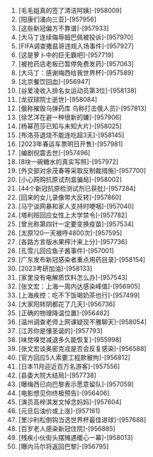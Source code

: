 
1. [毛毛姐真的签了清洁阿姨]-[958009]
1. [阳康们涌向三亚]-[957956]
1. [这些新冠偏方不靠谱]-[957933]
1. [大马丁连续侮辱姆巴佩被投诉]-[957970]
1. [FIFA调查撒盐哥违规入场事件]-[957927]
1. [这是萝卜中的巨无霸吧]-[957719]
1. [被抢药店老板已暂停免费发药]-[957063]
1. [大马丁：感谢梅西给我世界杯]-[957589]
1. [北京餐饮回血]-[956947]
1. [谷爱凌收入排名女运动员第3位]-[958138]
1. [龙驭球院士逝世]-[958084]
1. [俄称摧毁乌弹药库 乌称打击俄人员]-[957813]
1. [徐艺洋在避一种很新的嫌]-[957906]
1. [杨幂芭莎已知与未知大片]-[958025]
1. [布洛芬退烧不能连吃超3天]-[958145]
1. [2023年春运车票明日开售]-[957981]
1. [编剧倪震去世]-[957496]
1. [8块一碗糖水的真实写照]-[957972]
1. [外交部对余茂春等采取反制裁措施]-[957700]
1. [小心网购抗原试剂盒骗局]-[958002]
1. [44个新冠抗原检测试剂已获批]-[957284]
1. [回来的女儿录像带大反转]-[957860]
1. [马宁谈网暴和家人支持时哽咽]-[957040]
1. [塔利班回应女性上大学禁令]-[957782]
1. [曾光称第四针一定要变换疫苗]-[957534]
1. [太原120一天被呼4800次]-[957595]
1. [各路方言版水果榨汁来上分]-[957736]
1. [孔雪儿回应鱼子酱事件]-[957001]
1. [广东发布新冠感染者重点用药目录]-[958154]
1. [2023考研加油]-[958133]
1. [家里没有电解质饮料怎么办]-[957543]
1. [张文宏：上海一周内达感染峰值]-[956905]
1. [上海疾控：吃不下饭喝奶茶也行]-[957499]
1. [大家阳转阴都花了几天]-[956736]
1. [正确的物理降温位置]-[956482]
1. [温州调查老师上网课疑现不雅聊天]-[958054]
1. [江苏你是懂圣诞的]-[957793]
1. [味觉嗅觉减退多久能恢复]-[955998]
1. [张文宏谈奥密克戎是否会反复感染]-[956588]
1. [官方回应5人索要工程款被拘]-[956812]
1. [日本11月迎近百万名游客]-[957556]
1. [县委大院大结局]-[957738]
1. [曝梅西已向巴黎表示愿意留队]-[957059]
1. [电影想见你终极预告]-[956406]
1. [演员高梓淇发文悼念妈妈]-[957604]
1. [元旦后油价或上涨]-[957161]
1. [里沙利松倒钩当选世界杯最佳进球]-[957688]
1. [百岁老人感染新冠住院]-[956885]
1. [残疾小伙街头摆摊遇暖心一幕]-[958013]
1. [曝内马尔将返回巴黎]-[956795]
